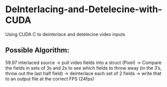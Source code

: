# DeInterlacing-and-Detelecine-with-CUDA
Using CUDA C to deinterlace and detelecine video inputs

## Possible Algorithm:
59.97 interlaced source -> pull video fields into a struct (Pixel) -> Compare the fields in sets of 3s and 2s to see which fields to throw away (in the 3’s, throw out the last half field) -> deinterlace each set of 2 fields -> write that to an output file at the correct FPS (24fps) 

